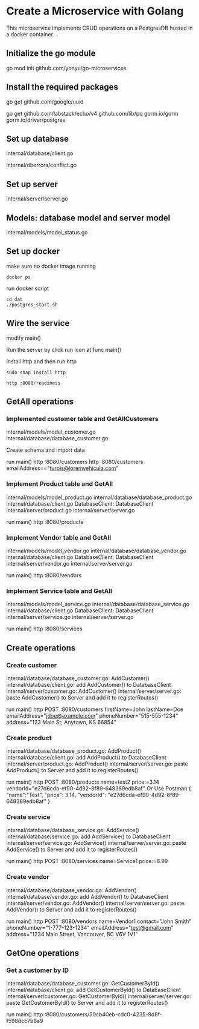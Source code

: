 # Create a Microservice with Golang
This microservice implements CRUD operations on a PostgresDB hosted in
a docker container.

## Initialize the go module

go mod init github.com/yonyu/go-microservices

## Install the required packages

go get github.com/google/uuid

go get github.com/labstack/echo/v4 github.com/lib/pq gorm.io/gorm gorm.io/driver/postgres

## Set up database

internal/database/client.go

internal/dberrors/conflict.go

## Set up server

internal/server/server.go

## Models: database model and server model

internal/models/model_status.go

## Set up docker

make sure no docker image running

    docker ps

run docker script

    cd dat
    ./postgres_start.sh

## Wire the service

modify main()

Run the server by click run icon at func main()

Install http and then run http

    sudo snap install http

    http :8080/readiness

## GetAll operations

### Implemented customer table and GetAllCustomers

internal/models/model_customer.go
internal/database/database_customer.go

Create schema and import data

run main()
http :8080/customers
http :8080/customers emailAddress=="turpis@loremvehicula.com"

### Implement Product table and GetAll

internal/models/model_product.go
internal/database/database_product.go
internal/database/client.go DatabaseClient: DatabaseClient
internal/server/product.go
internal/server/server.go

run main()
http :8080/products

### Implement Vendor table and GetAll
internal/models/model_vendor.go
internal/database/database_vendor.go
internal/database/client.go DatabaseClient: DatabaseClient
internal/server/vendor.go
internal/server/server.go

run main()
http :8080/vendors

### Implement Service table and GetAll
internal/models/model_service.go
internal/database/database_service.go
internal/database/client.go DatabaseClient: DatabaseClient
internal/server/service.go
internal/server/server.go 

run main()
http :8080/services

## Create operations

### Create customer

internal/database/database_customer.go: AddCustomer()
internal/database/client.go: add AddCustomer() to DatabaseClient
internal/server/customer.go: AddCustomer()
internal/server/server.go: paste AddCustomer() to Server and  add it to registerRoutes()

run main()
http POST :8080/customers firstName=John lastName=Doe emailAddress="jdoe@example.com" phoneNumber="515-555-1234" address="123 Main St; Anytown, KS 66854"

### Create product

internal/database/database_product.go: AddProduct()
internal/database/client.go: add AddProduct() to DatabaseClient
internal/server/product.go: AddProduct()
internal/server/server.go: paste AddProduct() to Server and  add it to registerRoutes()

run main()
http POST :8080/products name=test2 price:=3.14 vendorId="e27d6cda-ef90-4d92-8f89-648389edb8af"
Or Use Postman
{
    "name":"Test",
    "price": 3.14,
    "vendorId": "e27d6cda-ef90-4d92-8f89-648389edb8af"
}

### Create service

internal/database/database_service.go: AddService()
internal/database/service.go: add AddService() to DatabaseClient
internal/server/service.go: AddService()
internal/server/server.go: paste AddService() to Server and  add it to registerRoutes()

run main()
http POST :8080/services name=Service1 price:=6.99

### Create vendor

internal/database/database_vendor.go: AddVendor()
internal/database/vendor.go: add AddVendor() to DatabaseClient
internal/server/vendor.go: AddVendor()
internal/server/server.go: paste AddVendor() to Server and  add it to registerRoutes()

run main()
http POST :8080/vendors name=Vendor1 contact="John Smith" phoneNumber="1-777-123-1234" emailAddress="test@gmail.com" address="1234 Main Street, Vancouver, BC V6V 1V1"

## GetOne operations

### Get a customer by ID

internal/database/database_customer.go: GetCustomerById()
internal/database/client.go: add GetCustomerById() to DatabaseClient
internal/server/customer.go: GetCustomerById()
internal/server/server.go: paste GetCustomerById() to Server and  add it to registerRoutes()

run main()
http :8080/customers/50cb40eb-cdc0-4235-9d8f-f598dcc7b9a9
